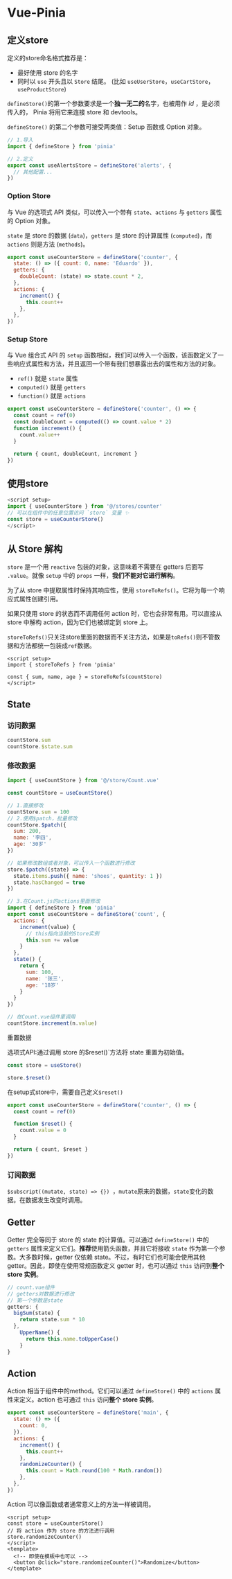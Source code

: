 # Vue-Pinia

## 定义store

定义的store命名格式推荐是：

- 最好使用 store 的名字
- 同时以 `use` 开头且以 `Store` 结尾。 (比如 `useUserStore`，`useCartStore`，`useProductStore`)

`defineStore()`的第一个参数要求是一个**独一无二的**名字，也被用作 *id* ，是必须传入的， Pinia 将用它来连接 store 和 devtools。

`defineStore()` 的第二个参数可接受两类值：Setup 函数或 Option 对象。

```javascript
// 1.导入
import { defineStore } from 'pinia'

// 2.定义
export const useAlertsStore = defineStore('alerts', {
  // 其他配置...
})
```

### Option Store

与 Vue 的选项式 API 类似，可以传入一个带有 `state`、`actions` 与 `getters` 属性的 Option 对象。

`state` 是 store 的数据 (`data`)，`getters` 是 store 的计算属性 (`computed`)，而 `actions` 则是方法 (`methods`)。

```javascript
export const useCounterStore = defineStore('counter', {
  state: () => ({ count: 0, name: 'Eduardo' }),
  getters: {
    doubleCount: (state) => state.count * 2,
  },
  actions: {
    increment() {
      this.count++
    },
  },
})
```

### Setup Store

与 Vue 组合式 API 的 `setup` 函数相似，我们可以传入一个函数，该函数定义了一些响应式属性和方法，并且返回一个带有我们想暴露出去的属性和方法的对象。

- `ref()` 就是 `state` 属性
- `computed()` 就是 `getters`
- `function()` 就是 `actions`

```javascript
export const useCounterStore = defineStore('counter', () => {
  const count = ref(0)
  const doubleCount = computed(() => count.value * 2)
  function increment() {
    count.value++
  }

  return { count, doubleCount, increment }
})
```

## 使用store

```javascript
<script setup>
import { useCounterStore } from '@/stores/counter'
// 可以在组件中的任意位置访问 `store` 变量 ✨
const store = useCounterStore()
</script>
```

## 从 Store 解构

`store` 是一个用 `reactive` 包装的对象，这意味着不需要在 getters 后面写 `.value`。就像 `setup` 中的 `props` 一样，**我们不能对它进行解构**。

为了从 store 中提取属性时保持其响应性，使用 `storeToRefs()`。它将为每一个响应式属性创建引用。

如果只使用 store 的状态而不调用任何 action 时，它也会非常有用。可以直接从 store 中解构 action，因为它们也被绑定到 store 上。

`storeToRefs()`只关注store里面的数据而不关注方法，如果是`toRefs()`则不管数据和方法都统一包装成`ref`数据。

```vue
<script setup>
import { storeToRefs } from 'pinia'

const { sum, name, age } = storeToRefs(countStore)
</script>
```

## State

### 访问数据

```javascript
countStore.sum
countStore.$state.sum
```

### 修改数据

```javascript
import { useCountStore } from '@/store/Count.vue'

const countStore = useCountStore()

// 1.直接修改
countStore.sum = 100
// 2.使用$patch，批量修改
countStore.$patch({
  sum: 200,
  name: '李四',
  age: '30岁'
})

// 如果修改数组或者对象，可以传入一个函数进行修改
store.$patch((state) => {
  state.items.push({ name: 'shoes', quantity: 1 })
  state.hasChanged = true
})
```



```javascript
// 3.在Count.js的actions里面修改
import { defineStore } from 'pinia'
export const useCountStore = defineStore('count', {
  actions: {
    increment(value) {
      // this指向当前的Store实例
      this.sum += value
    }
  },
  state() {
    return {
      sum: 100,
      name: '张三',
      age: '18岁'
    }
  }
})

// 在Count.vue组件里调用
countStore.increment(n.value)
```

重置数据

选项式API:通过调用 store 的$reset()`方法将 state 重置为初始值。

```javascript
const store = useStore()

store.$reset()
```

在setup式store中，需要自己定义`$reset()`

```javascript
export const useCounterStore = defineStore('counter', () => {
  const count = ref(0)

  function $reset() {
    count.value = 0
  }

  return { count, $reset }
})
```

### 订阅数据

`$subscript((mutate, state) => {}) `，`mutate`原来的数据，`state`变化的数据。在数据发生改变时调用。

## Getter

Getter 完全等同于 store 的 state 的计算值。可以通过 `defineStore()` 中的 `getters` 属性来定义它们。**推荐**使用箭头函数，并且它将接收 `state` 作为第一个参数。大多数时候，getter 仅依赖 state。不过，有时它们也可能会使用其他 getter。因此，即使在使用常规函数定义 getter 时，也可以通过 `this` 访问到**整个 store 实例**。

```javascript
// count.vue组件
// getters对数据进行修改
// 第一个参数是state
getters: {
  bigSum(state) {
    return state.sum * 10
  },
    UpperName() {
      return this.name.toUpperCase()
    }
}
```

## Action

Action 相当于组件中的method。它们可以通过 `defineStore()` 中的 `actions` 属性来定义。action 也可通过 `this` 访问**整个 store 实例**。

```javascript
export const useCounterStore = defineStore('main', {
  state: () => ({
    count: 0,
  }),
  actions: {
    increment() {
      this.count++
    },
    randomizeCounter() {
      this.count = Math.round(100 * Math.random())
    },
  },
})
```

Action 可以像函数或者通常意义上的方法一样被调用。

```vue
<script setup>
const store = useCounterStore()
// 将 action 作为 store 的方法进行调用
store.randomizeCounter()
</script>
<template>
  <!-- 即使在模板中也可以 -->
  <button @click="store.randomizeCounter()">Randomize</button>
</template>
```

